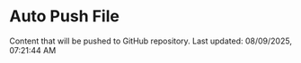 # Auto Push File

Content that will be pushed to GitHub repository.
Last updated: 08/09/2025, 07:21:44 AM